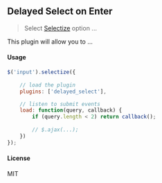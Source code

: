 ## Delayed Select on Enter

> Select [Selectize](https://github.com/brianreavis/selectize.js) option ...

This plugin will allow you to ...

#### Usage

```js
$('input').selectize({
	
    // load the plugin
    plugins: ['delayed_select'],

    // listen to submit events
    load: function(query, callback) {
        if (query.length < 2) return callback();
        
        // $.ajax(...);
    })
});
```

#### License

MIT
